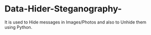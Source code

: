 # Data-Hider-Steganography-
It is used to Hide messages in Images/Photos and also to Unhide them using Python.
